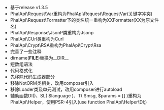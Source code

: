 * 基于release v1.3.5
* PhalApi\Request\Var重构为PhalApi\Request\RequestVar(关键字冲突)
* PhalApi\Request\Formatter下的类名统一重构为XXFormatter(XX为原文件名)
* PhalApi\Response\JsonP类重构为Jsonp
* PhalApi\CUrl类重构为Curl
* PhalApi\Crypt\RSA重构为PhalApi\Crypt\Rsa
* 完善了一些注释
* dirname(__FILE__)替换为__DIR__
* 短数组语法
* 代码格式化
* 先移除代码生成器部分
* 移除NotORM类相关，改用composer引入
* 移除Loader类及单元测试，改用composer进行autoload
* 辅助函数DI()、SL( $language )、T( $msg, $params = [] )重构为PhalApi\Helper，使用PSR-4引入(use function PhalApi\Helper\DI;)